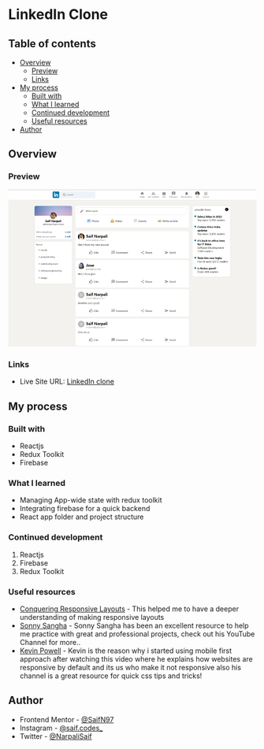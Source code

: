 # LinkedIn Clone

## Table of contents

- [Overview](#overview)
  - [Preview](#preview)
  - [Links](#links)
- [My process](#my-process)
  - [Built with](#built-with)
  - [What I learned](#what-i-learned)
  - [Continued development](#continued-development)
  - [Useful resources](#useful-resources)
- [Author](#author)

## Overview

### Preview

![Finished Preview of LinkedIn clone](/public/preview.jpg)

### Links

- Live Site URL: [LinkedIn clone](https://clonelinkedinsn.netlify.app)

## My process

### Built with

- Reactjs
- Redux Toolkit
- Firebase

### What I learned

- Managing App-wide state with redux toolkit
- Integrating firebase for a quick backend
- React app folder and project structure

### Continued development

1. Reactjs
1. Firebase
1. Redux Toolkit

### Useful resources

- [Conquering Responsive Layouts](https://courses.kevinpowell.co) - This helped me to have a deeper understanding of making responsive layouts
- [Sonny Sangha](https://www.youtube.com/channel/UCqeTj_QAnNlmt7FwzNwHZnA) - Sonny Sangha has been an excellent resource to help me practice with great and professional projects, check out his YouTube Channel for more..
- [Kevin Powell](https://www.youtube.com/watch?v=0ohtVzCSHqs&t=1s) - Kevin is the reason why i started using mobile first approach after watching this video where he explains how websites are responsive by default and its us who make it not responsive also his channel is a great resource for quick css tips and tricks!

## Author

- Frontend Mentor - [@SaifN97](https://www.frontendmentor.io/profile/SaifN97)
- Instagram - [@saif.codes\_](https://www.instagram.com/saif.codes_)
- Twitter - [@NarpaliSaif](https://twitter.com/NarpaliSaif)
